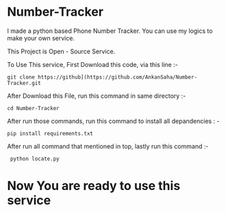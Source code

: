 # Number-Tracker
I made a python based Phone Number Tracker. You can use my logics to make your own service.

This Project is Open - Source Service.

To Use This service, First Download this code, via this line :- 

    git clone https://github](https://github.com/AnkanSaha/Number-Tracker.git
    
 After Download this File, run this command in same directory :- 
 
    cd Number-Tracker

After run those commands, run this command to install all depandencies : -

    pip install requirements.txt
    
 After run all command that mentioned in top, lastly run this command :- 
 
     python locate.py
     
# Now You are ready to use this service
